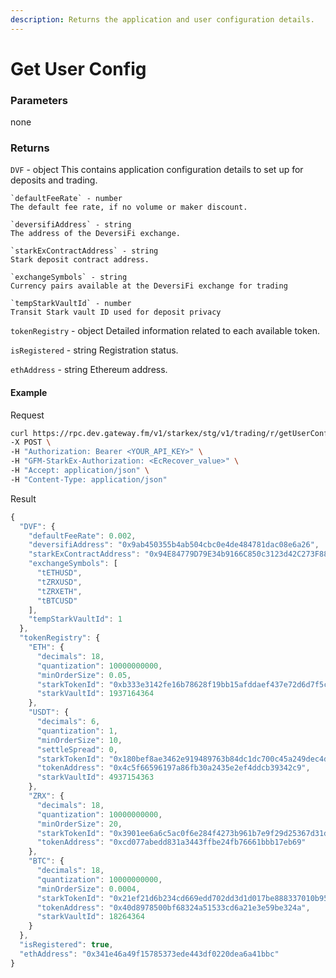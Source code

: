 ```yaml
---
description: Returns the application and user configuration details.
---
```


# Get User Config

### **Parameters**
none

### **Returns**
`DVF` - object
This contains application configuration details to set up for deposits and trading.

    `defaultFeeRate` - number
    The default fee rate, if no volume or maker discount.

    `deversifiAddress` - string
    The address of the DeversiFi exchange.

    `starkExContractAddress` - string
    Stark deposit contract address.

    `exchangeSymbols` - string
    Currency pairs available at the DeversiFi exchange for trading

    `tempStarkVaultId` - number
    Transit Stark vault ID used for deposit privacy

`tokenRegistry` - object
Detailed information related to each available token.

`isRegistered` - string
Registration status.

`ethAddress` - string
Ethereum address.

#### **Example**

Request

```bash
curl https://rpc.dev.gateway.fm/v1/starkex/stg/v1/trading/r/getUserConf \
-X POST \
-H "Authorization: Bearer <YOUR_API_KEY>" \
-H "GFM-StarkEx-Authorization: <EcRecover_value>" \
-H "Accept: application/json" \
-H "Content-Type: application/json" 
```


Result

```javascript
{
  "DVF": {
    "defaultFeeRate": 0.002,
    "deversifiAddress": "0x9ab450355b4ab504cbc0e4de484781dac08e6a26",
    "starkExContractAddress": "0x94E84779D79E34b9166C850c3123d42C273F8843",
    "exchangeSymbols": [
      "tETHUSD",
      "tZRXUSD",
      "tZRXETH",
      "tBTCUSD"
    ],
    "tempStarkVaultId": 1
  },
  "tokenRegistry": {
    "ETH": {
      "decimals": 18,
      "quantization": 10000000000,
      "minOrderSize": 0.05,
      "starkTokenId": "0xb333e3142fe16b78628f19bb15afddaef437e72d6d7f5c6c20c6801a27fba6",
      "starkVaultId": 1937164364
    },
    "USDT": {
      "decimals": 6,
      "quantization": 1,
      "minOrderSize": 10,
      "settleSpread": 0,
      "starkTokenId": "0x180bef8ae3462e919489763b84dc1dc700c45a249dec4d1136814a639f2dd7b",
      "tokenAddress": "0x4c5f66596197a86fb30a2435e2ef4ddcb39342c9",
      "starkVaultId": 4937154363
    },
    "ZRX": {
      "decimals": 18,
      "quantization": 10000000000,
      "minOrderSize": 20,
      "starkTokenId": "0x3901ee6a6c5ac0f6e284f4273b961b7e9f29d25367d31d90b75820473a202f7",
      "tokenAddress": "0xcd077abedd831a3443ffbe24fb76661bbb17eb69"
    },
    "BTC": {
      "decimals": 18,
      "quantization": 10000000000,
      "minOrderSize": 0.0004,
      "starkTokenId": "0x21ef21d6b234cd669edd702dd3d1d017be888337010b950ae3679eb4194b4bc",
      "tokenAddress": "0x40d8978500bf68324a51533cd6a21e3e59be324a",
      "starkVaultId": 18264364
    }
  },
  "isRegistered": true,
  "ethAddress": "0x341e46a49f15785373ede443df0220dea6a41bbc"
}
```